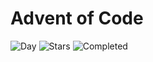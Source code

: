 # Advent of Code

![Day](https://img.shields.io/badge/day%20📅-24-blue) ![Stars](https://img.shields.io/badge/stars%20⭐-20-yellow) ![Completed](https://img.shields.io/badge/days%20completed-8-red)
